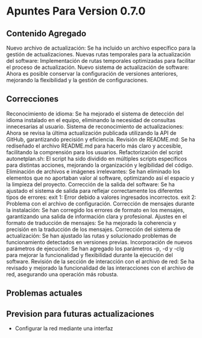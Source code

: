 # Apuntes Para Version 0.7.0

## Contenido Agregado
Nuevo archivo de actualización: Se ha incluido un archivo específico para la gestión de actualizaciones.
Nuevas rutas temporales para la actualización del software: Implementación de rutas temporales optimizadas para facilitar el proceso de actualización.
Nuevo sistema de actualización de software: Ahora es posible conservar la configuración de versiones anteriores, mejorando la flexibilidad y la gestión de configuraciones.

## Correcciones
Reconocimiento de idioma: Se ha mejorado el sistema de detección del idioma instalado en el equipo, eliminando la necesidad de consultas innecesarias al usuario.
Sistema de reconocimiento de actualizaciones: Ahora se revisa la última actualización publicada utilizando la API de GitHub, garantizando precisión y eficiencia.
Revisión de README.md: Se ha rediseñado el archivo README.md para hacerlo más claro y accesible, facilitando la comprensión para los usuarios.
Refactorización del script autonetplan.sh: El script ha sido dividido en múltiples scripts específicos para distintas acciones, mejorando la organización y legibilidad del código.
Eliminación de archivos e imágenes irrelevantes: Se han eliminado los elementos que no aportaban valor al software, optimizando así el espacio y la limpieza del proyecto.
Corrección de la salida del software: Se ha ajustado el sistema de salida para reflejar correctamente los diferentes tipos de errores:
exit 1: Error debido a valores ingresados incorrectos.
exit 2: Problema con el archivo de configuración.
Corrección de mensajes durante la instalación: Se han corregido los errores de formato en los mensajes, garantizando una salida de información clara y profesional.
Ajustes en el formato de traducción de mensajes: Se ha mejorado la coherencia y precisión en la traducción de los mensajes.
Corrección del sistema de actualización: Se han ajustado las rutas y solucionado problemas de funcionamiento detectados en versiones previas.
Incorporación de nuevos parámetros de ejecución: Se han agregado los parámetros -p, -d y -clg para mejorar la funcionalidad y flexibilidad durante la ejecución del software.
Revisión de la sección de interacción con el archivo de red: Se ha revisado y mejorado la funcionalidad de las interacciones con el archivo de red, asegurando una operación más robusta.

## Problemas actuales

## Prevision para futuras actualizaciones
- Configurar la red mediante una interfaz
